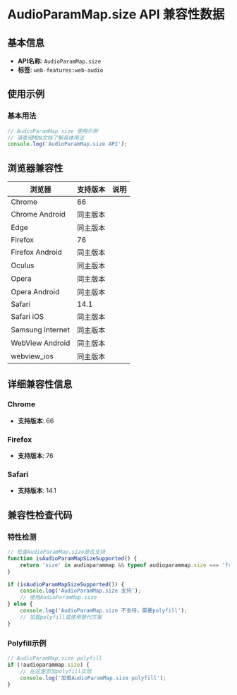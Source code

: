 # AudioParamMap.size API 兼容性数据

## 基本信息

- **API名称**: `AudioParamMap.size`
- **标签**: `web-features:web-audio`

## 使用示例

### 基本用法

```javascript
// AudioParamMap.size 使用示例
// 请查阅MDN文档了解具体用法
console.log('AudioParamMap.size API');
```

## 浏览器兼容性

| 浏览器 | 支持版本 | 说明 |
|--------|----------|------|
| Chrome | 66 |  |
| Chrome Android | 同主版本 |  |
| Edge | 同主版本 |  |
| Firefox | 76 |  |
| Firefox Android | 同主版本 |  |
| Oculus | 同主版本 |  |
| Opera | 同主版本 |  |
| Opera Android | 同主版本 |  |
| Safari | 14.1 |  |
| Safari iOS | 同主版本 |  |
| Samsung Internet | 同主版本 |  |
| WebView Android | 同主版本 |  |
| webview_ios | 同主版本 |  |

## 详细兼容性信息

### Chrome

- **支持版本**: 66

### Firefox

- **支持版本**: 76

### Safari

- **支持版本**: 14.1

## 兼容性检查代码

### 特性检测

```javascript
// 检查AudioParamMap.size是否支持
function isAudioParamMapSizeSupported() {
    return 'size' in audioparammap && typeof audioparammap.size === 'function';
}

if (isAudioParamMapSizeSupported()) {
    console.log('AudioParamMap.size 支持');
    // 使用AudioParamMap.size
} else {
    console.log('AudioParamMap.size 不支持，需要polyfill');
    // 加载polyfill或使用替代方案
}
```

### Polyfill示例

```javascript
// AudioParamMap.size polyfill
if (!audioparammap.size) {
    // 在这里添加polyfill实现
    console.log('加载AudioParamMap.size polyfill');
}
```

